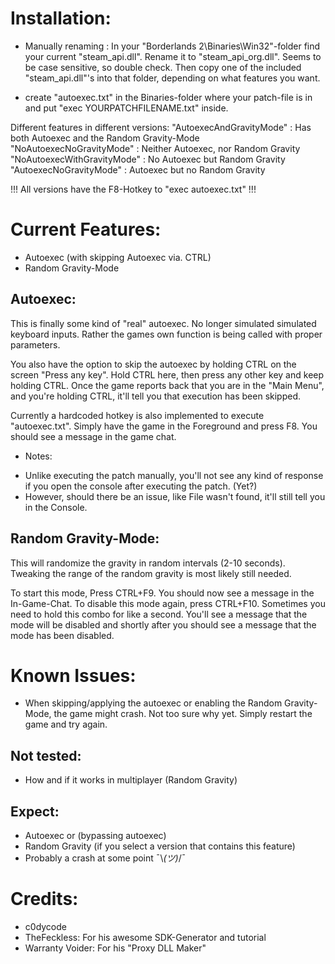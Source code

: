 # Installation:
- Manually renaming :
    In your "Borderlands 2\Binaries\Win32"-folder find your current "steam_api.dll".
    Rename it to "steam_api_org.dll". Seems to be case sensitive, so double check. Then copy one of the included "steam_api.dll"'s into that folder, depending on what features you want.

- create "autoexec.txt" in the Binaries-folder where your patch-file is in and put "exec YOURPATCHFILENAME.txt" inside.

Different features in different versions:
"AutoexecAndGravityMode"    : Has both Autoexec and the Random Gravity-Mode
"NoAutoexecNoGravityMode"   : Neither Autoexec, nor Random Gravity
"NoAutoexecWithGravityMode" : No Autoexec but Random Gravity
"AutoexecNoGravityMode"     : Autoexec but no Random Gravity

!!! All versions have the F8-Hotkey to "exec autoexec.txt" !!!

# Current Features:
- Autoexec (with skipping Autoexec via. CTRL)
- Random Gravity-Mode

## Autoexec:
This is finally some kind of "real" autoexec. No longer simulated simulated keyboard inputs. Rather the games own function is being called with proper parameters.

You also have the option to skip the autoexec by holding CTRL on the screen "Press any key".
Hold CTRL here, then press any other key and keep holding CTRL. Once the game reports back that you are in the "Main Menu", and you're holding CTRL, it'll tell you that execution has been skipped.

Currently a hardcoded hotkey is also implemented to execute "autoexec.txt". Simply have the game in the Foreground and press F8. You should see a message in the game chat.

* Notes:
- Unlike executing the patch manually, you'll not see any kind of response if you open the console after executing the patch. (Yet?)
- However, should there be an issue, like File wasn't found, it'll still tell you in the Console.

## Random Gravity-Mode:
This will randomize the gravity in random intervals (2-10 seconds).
Tweaking the range of the random gravity is most likely still needed.

To start this mode, Press CTRL+F9. You should now see a message in the In-Game-Chat.
To disable this mode again, press CTRL+F10. Sometimes you need to hold this combo for like a second. You'll see a message that the mode will be disabled and shortly after you should see a message that the mode has been disabled.


# Known Issues:
- When skipping/applying the autoexec or enabling the Random Gravity-Mode, the game might crash. Not too sure why yet. Simply restart the game and try again.

## Not tested:
- How and if it works in multiplayer (Random Gravity)

## Expect:
- Autoexec or (bypassing autoexec)
- Random Gravity (if you select a version that contains this feature)
- Probably a crash at some point ¯\\_(ツ)_/¯

# Credits:
- c0dycode
- TheFeckless: For his awesome SDK-Generator and tutorial
- Warranty Voider: For his "Proxy DLL Maker"